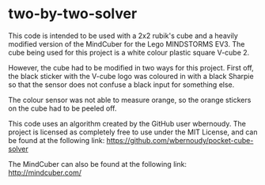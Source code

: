 # two-by-two-solver

This code is intended to be used with a 2x2 rubik's cube and a heavily modified version of the MindCuber for the Lego MINDSTORMS EV3. The cube being used for this project is a white colour plastic square V-cube 2.

However, the cube had to be modified in two ways for this project. First off, the black sticker with the V-cube logo was coloured in with a black Sharpie so that the sensor does not confuse a black input for something else.

The colour sensor was not able to measure orange, so the orange stickers on the cube had to be peeled off.

This code uses an algorithm created by the GitHub user wbernoudy. The project is licensed as completely free to use under the MIT License, and can be found at the following link: https://github.com/wbernoudy/pocket-cube-solver

The MindCuber can also be found at the following link: http://mindcuber.com/
